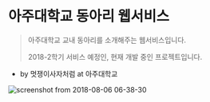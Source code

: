 # 아주대학교 동아리 웹서비스

> 아주대학교 교내 동아리를 소개해주는 웹서비스입니다.
>
> 2018-2학기 서비스 예정인, 현재 개발 중인 프로젝트입니다.



- by 멋쟁이사자처럼 at 아주대학교

![screenshot from 2018-08-06 06-38-30](https://user-images.githubusercontent.com/31656287/43690340-669642b8-9943-11e8-8eb0-8753a3bddf35.png)



